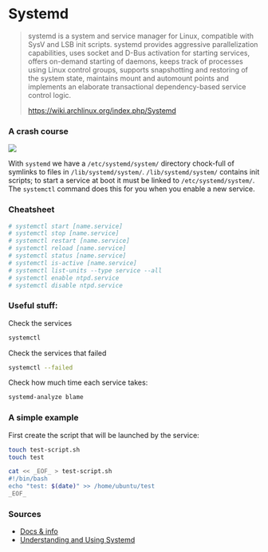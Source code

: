 # Systemd

>systemd is a system and service manager for Linux, compatible with SysV and LSB init scripts. systemd provides aggressive parallelization capabilities, uses socket and D-Bus activation for starting services, offers on-demand starting of daemons, keeps track of processes using Linux control groups, supports snapshotting and restoring of the system state, maintains mount and automount points and implements an elaborate transactional dependency-based service control logic.
>
> https://wiki.archlinux.org/index.php/Systemd


### A crash course

![](http://www.linux.com/images/stories/41373/Systemd-components.png)

With `systemd` we have a `/etc/systemd/system/` directory chock-full of symlinks to files in `/lib/systemd/system/`. `/lib/systemd/system/` contains init scripts; to start a service at boot it must be linked to `/etc/systemd/system/`. The `systemctl` command does this for you when you enable a new service.


### Cheatsheet
```bash
# systemctl start [name.service]
# systemctl stop [name.service]
# systemctl restart [name.service]
# systemctl reload [name.service]
# systemctl status [name.service]
# systemctl is-active [name.service]
# systemctl list-units --type service --all
# systemctl enable ntpd.service
# systemctl disable ntpd.service
```

### Useful stuff:
Check the services
```bash
systemctl
```

Check the services that failed
```bash
systemctl --failed
```

Check how much time each service takes:
```bash
systemd-analyze blame
```

### A simple example
First create the script that will be launched by the service:
``` bash
touch test-script.sh
touch test
```
```bash
cat << _EOF_ > test-script.sh
#!/bin/bash
echo "test: $(date)" >> /home/ubuntu/test
_EOF_
```

### Sources
- [Docs & info](http://www.freedesktop.org/wiki/Software/systemd/)
- [Understanding and Using Systemd](http://www.linux.com/learn/tutorials/788613-understanding-and-using-systemd)